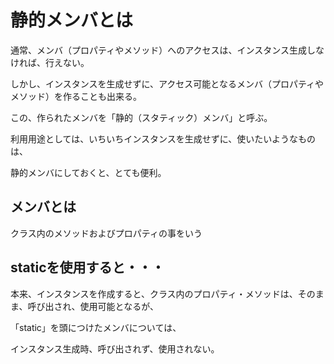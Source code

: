 # 静的メンバとは

通常、メンバ（プロパティやメソッド）へのアクセスは、インスタンス生成しなければ、行えない。

しかし、インスタンスを生成せずに、アクセス可能となるメンバ（プロパティやメソッド）を作ることも出来る。

この、作られたメンバを「静的（スタティック）メンバ」と呼ぶ。

利用用途としては、いちいちインスタンスを生成せずに、使いたいようなものは、

静的メンバにしておくと、とても便利。

## メンバとは

クラス内のメソッドおよびプロパティの事をいう

## staticを使用すると・・・

本来、インスタンスを作成すると、クラス内のプロパティ・メソッドは、そのまま、呼び出され、使用可能となるが、

「static」を頭につけたメンバについては、

インスタンス生成時、呼び出されず、使用されない。
　
